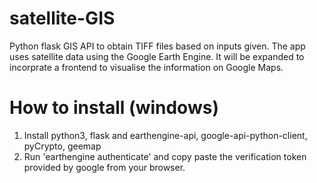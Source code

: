 # satellite-GIS
Python flask GIS API to obtain TIFF files based on inputs given. The app uses satellite data using the Google Earth Engine. It will be expanded to incorprate a frontend to visualise the information on Google Maps.

# How to install (windows)
1. Install python3, flask and earthengine-api,  google-api-python-client, pyCrypto, geemap
2. Run 'earthengine authenticate' and copy paste the verification token provided by google from your browser.
